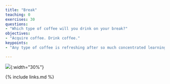 ```yaml
---
title: "Break"
teaching: 0
exercises: 30
questions:
- "Which type of coffee will you drink on your break?"
objectives:
- "Acquire coffee. Drink coffee."
keypoints:
- "Any type of coffee is refreshing after so much concentrated learning."

---
```


![](https://thedarkestroast.com/wp-content/uploads/2019/11/7213ea7343e55425b60a75c1159098d3.jpg){:width="30%"}

{% include links.md %}

